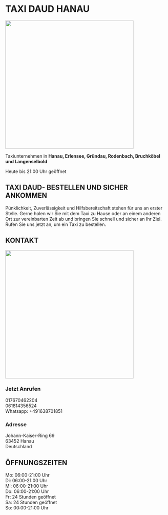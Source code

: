 # TAXI DAUD HANAU

<img src="https://github.com/TaxiDaud/taxihanau1daud/assets/157520032/3b8daeda-f8e5-4a39-a8e4-bcd99fab3fc0" width="400" /> <br />

Taxiunternehmen in **Hanau, Erlensee, Gründau, Rodenbach, Bruchköbel und Langenselbold** <br />

Heute bis 21:00 Uhr geöffnet </p>
		
## TAXI DAUD- BESTELLEN UND SICHER ANKOMMEN 
		
Pünklichkeit, Zuverlässigkeit und Hilfsbereitschaft stehen für uns an erster Stelle. Gerne holen wir Sie mit dem Taxi zu Hause oder an einem anderen Ort zur vereinbarten Zeit ab und bringen Sie schnell und sicher an Ihr Ziel. Rufen Sie uns jetzt an, um ein Taxi zu bestellen. 
		
## KONTAKT 

<img src="https://github.com/TaxiDaud/taxihanau1daud/assets/157520032/3a60e7d1-0b9b-4384-b563-25b5f78f0c97" width="400" /> <br />

### Jetzt Anrufen

017670462204 <br />
061814356524 <br />
Whatsapp: +491638701851

### Adresse

Johann-Kaiser-Ring 69 <br />
63452 Hanau <br />
Deutschland
		
## ÖFFNUNGSZEITEN
		
Mo: 06:00-21:00 Uhr <br />
Di: 06:00-21:00 Uhr <br />
Mi: 06:00-21:00 Uhr <br />
Do: 06:00-21:00 Uhr <br />
Fr: 24 Stunden geöffnet <br />
Sa: 24 Stunden geöffnet <br /> 
So: 00:00-21:00 Uhr <br />

	
